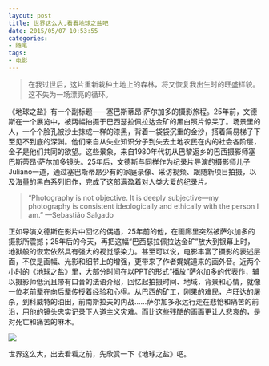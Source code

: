 ```yaml
---
layout: post
title: 世界这么大,看看地球之盐吧
date: 2015/05/07 10:53:55
categories: 
- 随笔
tags: 
- 电影
---
```


> 在我过世后，这片重新栽种土地上的森林，将又恢复我出生时的旺盛样貌。这不失为一场漂亮的循环。

《地球之盐》有一个副标题——塞巴斯蒂昂·萨尔加多的摄影旅程。25年前，文德斯在一个展览中，被两幅拍摄于巴西瑟拉佩拉达金矿的黑白照片惊呆了。场景里的人，一个个脸孔被沙土抹成一样的漆黑，背着一袋袋沉重的金沙，搭着简易梯子下至见不到底的深渊。他们来自从失业知识分子到失去土地农民在内的社会各阶层，金子是他们共同的欲望。这些景象，来自1980年代初从巴黎返乡的巴西摄影师塞巴斯蒂昂·萨尔加多镜头。25年后，文德斯与同样作为纪录片导演的摄影师儿子Juliano一道，通过塞巴斯蒂昂少有的家庭录像、采访视频、跟随新项目拍摄，以及海量的黑白系列旧作，完成了这部满盈着对人类大爱的纪录片。 

> “Photography is not objective. It is deeply subjective—my photography is consistent ideologically and ethically with the person I am.” —Sebastião Salgado

正如导演文德斯在影片中回忆的偶遇，25年前的他，在画廊里突然被萨尔加多的摄影所震撼；25年后的今天，再把这幅“巴西瑟拉佩拉达金矿”放大到银幕上时，地狱般的恢宏依然具有强大的视觉感染力。甚至可以说，电影丰富了摄影的表述层面，不仅是画幅、光影和细节上的增强，更带来了作者娓娓道来的画外音。近两个小时的《地球之盐》里，大部分时间在以PPT的形式“播放”萨尔加多的代表作，辅以摄影师低沉且带有口音的法语介绍，回忆起拍摄时间、地域，背景和心情，就像一位老前辈在向后辈传授着经验和心得。从巴西的矿工，刚果的难民，卢旺达的屠杀，到科威特的油田，前南斯拉夫的内战......萨尔加多永远行走在悲怆和痛苦的前沿，用他的镜头忠实记录下人道主义灾难。而比这些残酷的画面更让人悲哀的，是对死亡和痛苦的麻木。

![](http://pics.naaln.com/blog/2019-01-14-61051.gif)

世界这么大，出去看看之前，先欣赏一下《地球之盐》吧。
